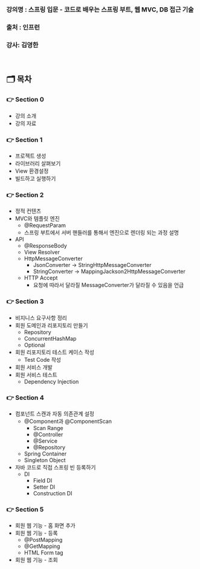 ### 강의명 : 스프링 입문 - 코드로 배우는 스프링 부트, 웹 MVC, DB 접근 기술
### 출처  : 인프런
### 강사: 김영한
</br>

## 🗂️ 목차
### 👉 Section 0
- 강의 소개
- 강의 자료
### 👉 Section 1
- 프로젝트 생성
- 라이브러리 살펴보기
- View 환경설정
- 빌드하고 실행하기
### 👉 Section 2
- 정적 컨텐츠
- MVC와 템플릿 엔진
    - @RequestParam 
    - 스프링 부트에서 서버 핸들러를 통해서 엔진으로 렌더링 되는 과정 설명
- API
    - @ResponseBody
    - View Resolver
    - HttpMessageConverter
        - JsonConverter -> StringHttpMessageConverter 
        - StringConverter -> MappingJackson2HttpMessageConverter
    - HTTP Accept
        - 요청에 따라서 달라질 MessageConverter가 달라질 수 있음을 언급 
### 👉 Section 3
- 비지니스 요구사항 정리
- 회원 도메인과 리포지토리 만들기
    - Repository 
    - ConcurrentHashMap
    - Optional
- 회원 리포지토리 테스트 케이스 작성
    - Test Code 작성 
- 회원 서비스 개발
- 회원 서비스 테스트
    - Dependency Injection 
### 👉 Section 4
- 컴포넌트 스캔과 자동 의존관계 설정
    - @Component과 @ComponentScan
        - Scan Range 
        - @Controller
        - @Service
        - @Repository
    - Spring Container
    - Singleton Object
- 자바 코드로 직접 스프링 빈 등록하기
    - DI
        - Field DI
        - Setter DI
        - Construction DI
### 👉 Section 5
- 회원 웹 기능 - 홈 화면 추가
- 회원 웹 기능 - 등록
    - @PostMapping
    - @GetMapping
    - HTML Form tag
- 회원 웹 기능 - 조회
